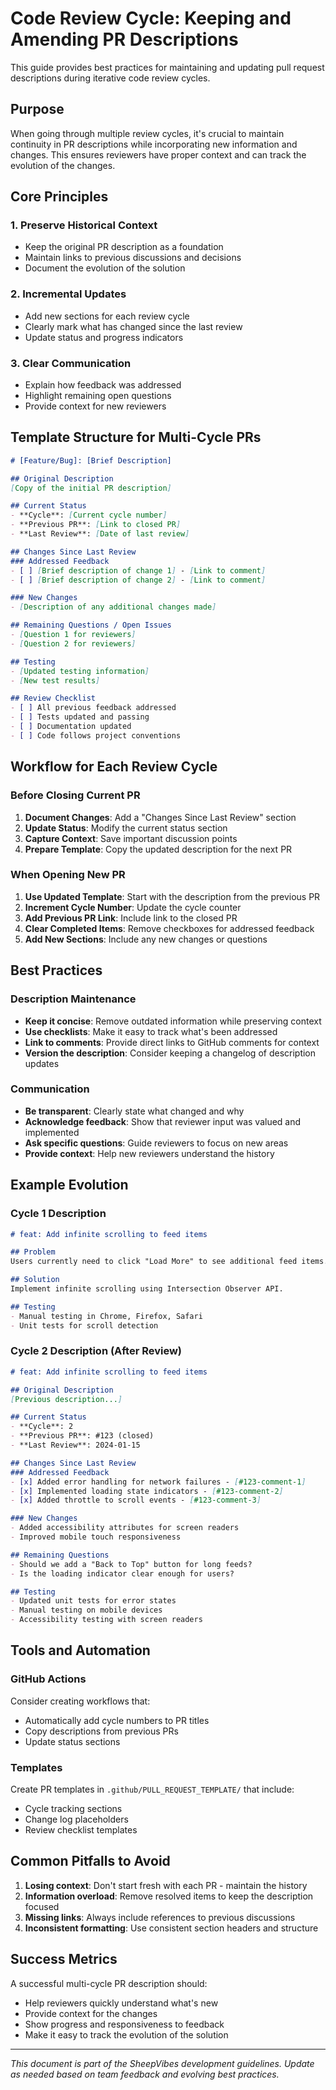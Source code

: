 # Code Review Cycle: Keeping and Amending PR Descriptions

This guide provides best practices for maintaining and updating pull request descriptions during iterative code review cycles.

## Purpose

When going through multiple review cycles, it's crucial to maintain continuity in PR descriptions while incorporating new information and changes. This ensures reviewers have proper context and can track the evolution of the changes.

## Core Principles

### 1. Preserve Historical Context
- Keep the original PR description as a foundation
- Maintain links to previous discussions and decisions
- Document the evolution of the solution

### 2. Incremental Updates
- Add new sections for each review cycle
- Clearly mark what has changed since the last review
- Update status and progress indicators

### 3. Clear Communication
- Explain how feedback was addressed
- Highlight remaining open questions
- Provide context for new reviewers

## Template Structure for Multi-Cycle PRs

```markdown
# [Feature/Bug]: [Brief Description]

## Original Description
[Copy of the initial PR description]

## Current Status
- **Cycle**: [Current cycle number]
- **Previous PR**: [Link to closed PR]
- **Last Review**: [Date of last review]

## Changes Since Last Review
### Addressed Feedback
- [ ] [Brief description of change 1] - [Link to comment]
- [ ] [Brief description of change 2] - [Link to comment]

### New Changes
- [Description of any additional changes made]

## Remaining Questions / Open Issues
- [Question 1 for reviewers]
- [Question 2 for reviewers]

## Testing
- [Updated testing information]
- [New test results]

## Review Checklist
- [ ] All previous feedback addressed
- [ ] Tests updated and passing
- [ ] Documentation updated
- [ ] Code follows project conventions
```

## Workflow for Each Review Cycle

### Before Closing Current PR
1. **Document Changes**: Add a "Changes Since Last Review" section
2. **Update Status**: Modify the current status section
3. **Capture Context**: Save important discussion points
4. **Prepare Template**: Copy the updated description for the next PR

### When Opening New PR
1. **Use Updated Template**: Start with the description from the previous PR
2. **Increment Cycle Number**: Update the cycle counter
3. **Add Previous PR Link**: Include link to the closed PR
4. **Clear Completed Items**: Remove checkboxes for addressed feedback
5. **Add New Sections**: Include any new changes or questions

## Best Practices

### Description Maintenance
- **Keep it concise**: Remove outdated information while preserving context
- **Use checklists**: Make it easy to track what's been addressed
- **Link to comments**: Provide direct links to GitHub comments for context
- **Version the description**: Consider keeping a changelog of description updates

### Communication
- **Be transparent**: Clearly state what changed and why
- **Acknowledge feedback**: Show that reviewer input was valued and implemented
- **Ask specific questions**: Guide reviewers to focus on new areas
- **Provide context**: Help new reviewers understand the history

## Example Evolution

### Cycle 1 Description
```markdown
# feat: Add infinite scrolling to feed items

## Problem
Users currently need to click "Load More" to see additional feed items. This creates a poor user experience.

## Solution
Implement infinite scrolling using Intersection Observer API.

## Testing
- Manual testing in Chrome, Firefox, Safari
- Unit tests for scroll detection
```

### Cycle 2 Description (After Review)
```markdown
# feat: Add infinite scrolling to feed items

## Original Description
[Previous description...]

## Current Status
- **Cycle**: 2
- **Previous PR**: #123 (closed)
- **Last Review**: 2024-01-15

## Changes Since Last Review
### Addressed Feedback
- [x] Added error handling for network failures - [#123-comment-1]
- [x] Implemented loading state indicators - [#123-comment-2]
- [x] Added throttle to scroll events - [#123-comment-3]

### New Changes
- Added accessibility attributes for screen readers
- Improved mobile touch responsiveness

## Remaining Questions
- Should we add a "Back to Top" button for long feeds?
- Is the loading indicator clear enough for users?

## Testing
- Updated unit tests for error states
- Manual testing on mobile devices
- Accessibility testing with screen readers
```

## Tools and Automation

### GitHub Actions
Consider creating workflows that:
- Automatically add cycle numbers to PR titles
- Copy descriptions from previous PRs
- Update status sections

### Templates
Create PR templates in `.github/PULL_REQUEST_TEMPLATE/` that include:
- Cycle tracking sections
- Change log placeholders
- Review checklist templates

## Common Pitfalls to Avoid

1. **Losing context**: Don't start fresh with each PR - maintain the history
2. **Information overload**: Remove resolved items to keep the description focused
3. **Missing links**: Always include references to previous discussions
4. **Inconsistent formatting**: Use consistent section headers and structure

## Success Metrics

A successful multi-cycle PR description should:
- Help reviewers quickly understand what's new
- Provide context for the changes
- Show progress and responsiveness to feedback
- Make it easy to track the evolution of the solution

---

*This document is part of the SheepVibes development guidelines. Update as needed based on team feedback and evolving best practices.*
